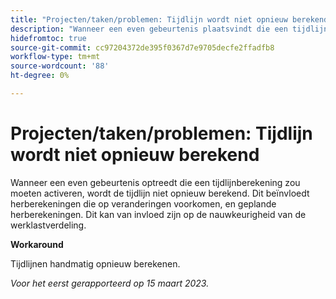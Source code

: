 ```yaml
---
title: "Projecten/taken/problemen: Tijdlijn wordt niet opnieuw berekend"
description: "Wanneer een even gebeurtenis plaatsvindt die een tijdlijnberekening zou moeten teweegbrengen, wordt de tijdlijn niet opnieuw berekend. Dit beïnvloedt herberekeningen die op veranderingen voorkomen, en geplande herberekeningen. Dit kan van invloed zijn op de nauwkeurigheid van de werklastverdeling."
hidefromtoc: true
source-git-commit: cc97204372de395f0367d7e9705decfe2ffadfb8
workflow-type: tm+mt
source-wordcount: '88'
ht-degree: 0%

---
```



# Projecten/taken/problemen: Tijdlijn wordt niet opnieuw berekend

Wanneer een even gebeurtenis optreedt die een tijdlijnberekening zou moeten activeren, wordt de tijdlijn niet opnieuw berekend. Dit beïnvloedt herberekeningen die op veranderingen voorkomen, en geplande herberekeningen. Dit kan van invloed zijn op de nauwkeurigheid van de werklastverdeling.

**Workaround**

Tijdlijnen handmatig opnieuw berekenen.

_Voor het eerst gerapporteerd op 15 maart 2023._


